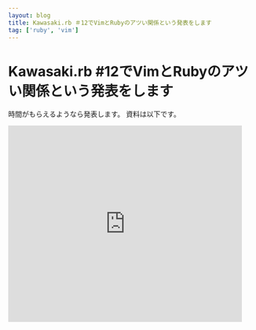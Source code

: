 ```yaml
---
layout: blog
title: Kawasaki.rb ＃12でVimとRubyのアツい関係という発表をします
tag: ['ruby', 'vim']
---
```


# Kawasaki.rb #12でVimとRubyのアツい関係という発表をします

時間がもらえるようなら発表します。
資料は以下です。

<iframe src="http://www.slideshare.net/slideshow/embed_code/35198612" width="476" height="400" frameborder="0" marginwidth="0" marginheight="0" scrolling="no"></iframe>
